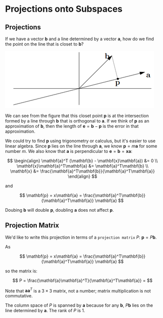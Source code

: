 # Projections onto Subspaces

## Projections

If we have a vector $\mathbf{b}$ and a line determined by a vector $\mathbf{a}$, how do we find the point on the line that is closet to $\mathbf{b}$?

![projection](images/projection/proj_2d.png)

We can see from the figure that this closet point $\mathbf{p}$ is at the intersection formed by a line through $\mathbf{b}$ that is orthogonal to $\mathbf{a}$. If we think of $\mathbf{p}$ as an approximation of $\mathbf{b}$, then the length of $\mathbf{e} = \mathbf{b} - \mathbf{p}$ is the error in that approximation.

We could try to find $\mathbf{p}$ using trigonometry or calculus, but it's easier to use linear algebra. Since $\mathbf{p}$ lies on the line through $\mathbf{a}$, we know $\mathbf{p} = m\mathbf{a}$ for some number $m$. We also know that $\mathbf{a}$ is perpendicular to $\mathbf{e} = \mathbf{b} = \mathbf{x}\mathbf{a}$:

$$
\begin{align}
\mathbf{a}^T (\mathbf{b} - \mathbf{x}\mathbf{a}) &= 0 \\
\mathbf{x}\mathbf{a}^T\mathbf{a} &= \mathbf{a}^T\mathbf{b} \\
\mathbf{x} &= \frac{\mathbf{a}^T\mathbf{b}}{\mathbf{a}^T\mathbf{a}}
\end{align}
$$

and

$$
\mathbf{p} = x\mathbf{a} = \frac{\mathbf{a}^T\mathbf{b}}{\mathbf{a}^T\mathbf{a}} \mathbf{a}
$$

Doubing $\mathbf{b}$ will double $\mathbf{p}$, doubling $\mathbf{a}$ does not affect $\mathbf{p}$.

## Projection Matrix

We'd like to write this projection in terms of a `projection matrix` $P$: $\mathbf{p} = P\mathbf{b}$.

As

$$
\mathbf{p} = x\mathbf{a} = \frac{\mathbf{a}^T\mathbf{b}}{\mathbf{a}^T\mathbf{a}} \mathbf{a}
$$

so the matrix is:

$$
P = \frac{\mathbf{a}\mathbf{a}^T}{\mathbf{a}^T\mathbf{a}} = 
$$

Note that $\mathbf{a}\mathbf{a}^T$ is a $3 \times 3$ matrix, not a number; matrix multiplication is not commutative.

The column space of $P$ is spanned by $\mathbf{a}$ because for any $\mathbf{b}$, $P\mathbf{b}$ lies on the line determined by $\mathbf{a}$. The rank of $P$ is $1$. 
